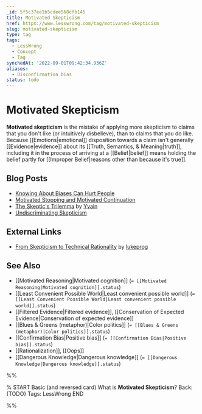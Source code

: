 ```yaml
---
_id: 5f5c37ee1b5cdee568cfb145
title: Motivated Skepticism
href: https://www.lesswrong.com/tag/motivated-skepticism
slug: motivated-skepticism
type: tag
tags:
  - LessWrong
  - Concept
  - Tag
synchedAt: '2022-09-01T09:42:34.936Z'
aliases:
  - Disconfirmation bias
status: todo
---
```


# Motivated Skepticism

**Motivated skepticism** is the mistake of applying more skepticism to claims that you don't like (or intuitively disbelieve), than to claims that you do like. Because [[Emotions|emotional]] disposition towards a claim isn't generally [[Evidence|evidence]] about its [[Truth, Semantics, & Meaning|truth]], including it in the process of arriving at a [[Belief|belief]] means holding the belief partly for [[Improper Belief|reasons other than because it's true]].

## Blog Posts

- [Knowing About Biases Can Hurt People](http://lesswrong.com/lw/he/knowing_about_biases_can_hurt_people/)
- [Motivated Stopping and Motivated Continuation](http://lesswrong.com/lw/km/motivated_stopping_and_motivated_continuation/)
- [The Skeptic's Trilemma](http://lesswrong.com/lw/2p/the_skeptics_trilemma/) by [Yvain](https://wiki.lesswrong.com/wiki/Yvain)
- [Undiscriminating Skepticism](http://lesswrong.com/lw/1ww/undiscriminating_skepticism/)

## External Links

- [From Skepticism to Technical Rationality](http://facingthesingularity.com/2011/from-skepticism-to-technical-rationality/) by [lukeprog](http://lukeprog.com/)

## See Also

- [[Motivated Reasoning|Motivated cognition]] (`= [[Motivated Reasoning|Motivated cognition]].status`)
- [[Least Convenient Possible World|Least convenient possible world]] (`= [[Least Convenient Possible World|Least convenient possible world]].status`)
- [[Filtered Evidence|Filtered evidence]], [[Conservation of Expected Evidence|Conservation of expected evidence]]
- [[Blues & Greens (metaphor)|Color politics]] (`= [[Blues & Greens (metaphor)|Color politics]].status`)
- [[Confirmation Bias|Positive bias]] (`= [[Confirmation Bias|Positive bias]].status`)
- [[Rationalization]], [[Oops]]
- [[Dangerous Knowledge|Dangerous knowledge]] (`= [[Dangerous Knowledge|Dangerous knowledge]].status`)


%%

% START
Basic (and reversed card)
What is **Motivated Skepticism**?
Back: {TODO}
Tags: LessWrong
END

%%
	
